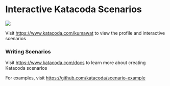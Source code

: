 # Interactive Katacoda Scenarios

[![](http://shields.katacoda.com/katacoda/kumawat/count.svg)](https://www.katacoda.com/kumawat "Get your profile on Katacoda.com")

Visit https://www.katacoda.com/kumawat to view the profile and interactive scenarios

### Writing Scenarios
Visit https://www.katacoda.com/docs to learn more about creating Katacoda scenarios

For examples, visit https://github.com/katacoda/scenario-example
